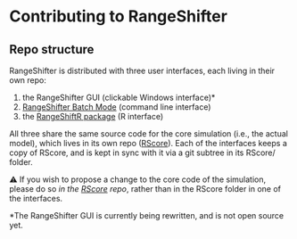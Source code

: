 # Contributing to RangeShifter

## Repo structure
RangeShifter is distributed with three user interfaces, each living in their own repo:
1. the RangeShifter GUI (clickable Windows interface)*
2. [RangeShifter Batch Mode](https://github.com/RangeShifter/RangeShifter_batch) (command line interface)
3. the [RangeShiftR package](https://github.com/RangeShifter/RangeShiftR-pkg) (R interface)

All three share the same source code for the core simulation (i.e., the actual model), which lives in its own repo ([RScore](https://github.com/RangeShifter/RScore)).
Each of the interfaces keeps a copy of RScore, and is kept in sync with it via a git subtree in its RScore/ folder.

⚠️ If you wish to propose a change to the core code of the simulation, please do so *in the [RScore](https://github.com/RangeShifter/RScore) repo*, rather than in the RScore folder in one of the interfaces.

*The RangeShifter GUI is currently being rewritten, and is not open source yet.
